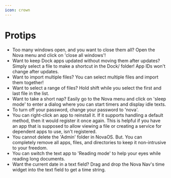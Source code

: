 ```yaml
---
icon: crown
---
```


# Protips

* Too many windows open, and you want to close them all? Open the Nova menu and click on 'close all windows'!
* Want to keep Dock apps updated without moving them after updates? Simply select a file to make a shortcut in the Dock/ folder! App IDs won't change after updates.
* Want to import multiple files? You can select multiple files and import them together!
* Want to select a range of files? Hold shift while you select the first and last file in the list.
* Want to take a short nap? Easily go to the Nova menu and click on 'sleep mode' to enter a dialog where you can start timers and display idle texts.
* To turn off your password, change your password to 'nova'.
* You can right-click an app to reinstall it. If it supports handling a default method, then it would register it once again. This is helpful if you have an app that is supposed to allow viewing a file or creating a service for dependent apps to use, isn't registered.
* You cannot delete the 'Admin' folder in NovaOS. But. You can completely remove all apps, files, and directories to keep it non-intrusive to your freedom.
* You can switch the text app to 'Reading mode' to help your eyes while reading long documents.
* Want the current date in a text field? Drag and drop the Nova Nav's time widget into the text field to get a time string.

